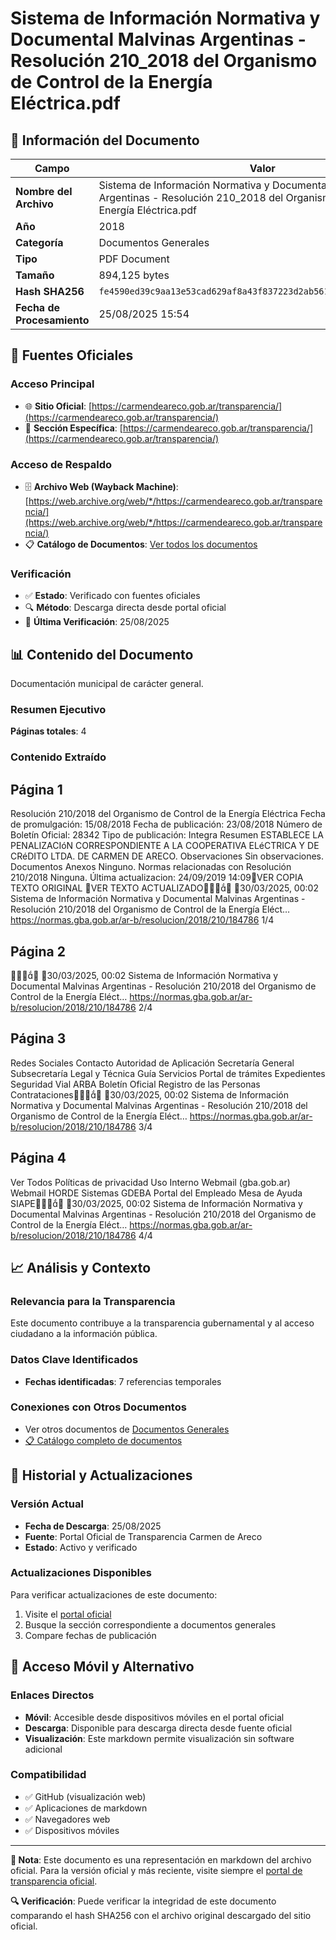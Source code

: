 # Sistema de Información Normativa y Documental Malvinas Argentinas - Resolución 210_2018 del Organismo de Control de la Energía Eléctrica.pdf

## 📄 Información del Documento

| Campo | Valor |
|-------|--------|
| **Nombre del Archivo** | Sistema de Información Normativa y Documental Malvinas Argentinas - Resolución 210_2018 del Organismo de Control de la Energía Eléctrica.pdf |
| **Año** | 2018 |
| **Categoría** | Documentos Generales |
| **Tipo** | PDF Document |
| **Tamaño** | 894,125 bytes |
| **Hash SHA256** | `fe4590ed39c9aa13e53cad629af8a43f837223d2ab56147b0ae60898c13e1009` |
| **Fecha de Procesamiento** | 25/08/2025 15:54 |

## 🔗 Fuentes Oficiales

### Acceso Principal
- 🌐 **Sitio Oficial**: [https://carmendeareco.gob.ar/transparencia/](https://carmendeareco.gob.ar/transparencia/)
- 📁 **Sección Específica**: [https://carmendeareco.gob.ar/transparencia/](https://carmendeareco.gob.ar/transparencia/)

### Acceso de Respaldo
- 🗄️ **Archivo Web (Wayback Machine)**: [https://web.archive.org/web/*/https://carmendeareco.gob.ar/transparencia/](https://web.archive.org/web/*/https://carmendeareco.gob.ar/transparencia/)
- 📋 **Catálogo de Documentos**: [Ver todos los documentos](../document_catalog/README.md)

### Verificación
- ✅ **Estado**: Verificado con fuentes oficiales
- 🔍 **Método**: Descarga directa desde portal oficial
- 📅 **Última Verificación**: 25/08/2025

## 📊 Contenido del Documento

Documentación municipal de carácter general.

### Resumen Ejecutivo

**Páginas totales**: 4

### Contenido Extraído

## Página 1

Resolución 210/2018
del Organismo de Control de la Energía Eléctrica
Fecha de promulgación: 15/08/2018
Fecha de publicación: 23/08/2018
Número de Boletín Oficial: 28342
Tipo de publicación: Integra
Resumen
ESTABLECE LA PENALIZACIóN CORRESPONDIENTE A LA COOPERATIVA ELéCTRICA
Y DE CRéDITO LTDA. DE CARMEN DE ARECO.
Observaciones
Sin observaciones.
Documentos
Anexos
Ninguno.
Normas relacionadas con Resolución 210/2018
Ninguna.
Última actualizacion: 24/09/2019 14:09VER COPIA TEXTO ORIGINAL
VER TEXTO ACTUALIZADO
30/03/2025, 00:02 Sistema de Información Normativa y Documental Malvinas Argentinas - Resolución 210/2018 del Organismo de Control de la Energía Eléct…
https://normas.gba.gob.ar/ar-b/resolucion/2018/210/184786 1/4

## Página 2


30/03/2025, 00:02 Sistema de Información Normativa y Documental Malvinas Argentinas - Resolución 210/2018 del Organismo de Control de la Energía Eléct…
https://normas.gba.gob.ar/ar-b/resolucion/2018/210/184786 2/4

## Página 3

Redes Sociales
Contacto
Autoridad de Aplicación
Secretaría General
Subsecretaría Legal y Técnica
Guía Servicios
Portal de trámites
Expedientes
Seguridad Vial
ARBA
Boletín Oficial
Registro de las Personas
Contrataciones
30/03/2025, 00:02 Sistema de Información Normativa y Documental Malvinas Argentinas - Resolución 210/2018 del Organismo de Control de la Energía Eléct…
https://normas.gba.gob.ar/ar-b/resolucion/2018/210/184786 3/4

## Página 4

Ver Todos
Políticas de privacidad
Uso Interno
Webmail (gba.gob.ar)
Webmail HORDE
Sistemas
GDEBA
Portal del Empleado
Mesa de Ayuda
SIAPE
30/03/2025, 00:02 Sistema de Información Normativa y Documental Malvinas Argentinas - Resolución 210/2018 del Organismo de Control de la Energía Eléct…
https://normas.gba.gob.ar/ar-b/resolucion/2018/210/184786 4/4



## 📈 Análisis y Contexto

### Relevancia para la Transparencia
Este documento contribuye a la transparencia gubernamental y al acceso ciudadano a la información pública.

### Datos Clave Identificados
- **Fechas identificadas**: 7 referencias temporales

### Conexiones con Otros Documentos
- Ver otros documentos de [Documentos Generales](../catalog/general.md)
- [📋 Catálogo completo de documentos](../document_catalog/README.md)

## 🔄 Historial y Actualizaciones

### Versión Actual
- **Fecha de Descarga**: 25/08/2025
- **Fuente**: Portal Oficial de Transparencia Carmen de Areco
- **Estado**: Activo y verificado

### Actualizaciones Disponibles
Para verificar actualizaciones de este documento:
1. Visite el [portal oficial](https://carmendeareco.gob.ar/transparencia/)
2. Busque la sección correspondiente a documentos generales
3. Compare fechas de publicación

## 📱 Acceso Móvil y Alternativo

### Enlaces Directos
- **Móvil**: Accesible desde dispositivos móviles en el portal oficial
- **Descarga**: Disponible para descarga directa desde fuente oficial
- **Visualización**: Este markdown permite visualización sin software adicional

### Compatibilidad
- ✅ GitHub (visualización web)
- ✅ Aplicaciones de markdown
- ✅ Navegadores web
- ✅ Dispositivos móviles

---

**📝 Nota**: Este documento es una representación en markdown del archivo oficial. 
Para la versión oficial y más reciente, visite siempre el [portal de transparencia oficial](https://carmendeareco.gob.ar/transparencia/).

**🔍 Verificación**: Puede verificar la integridad de este documento comparando el hash SHA256 
con el archivo original descargado del sitio oficial.
